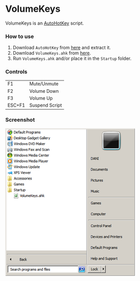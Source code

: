 # VolumeKeys
VolumeKeys is an [AutoHotKey](https://www.autohotkey.com) script.

### How to use
1. Download `AutoHotKey` from [here](https://www.autohotkey.com/download/ahk.zip) and extract it.
2. Download `VolumeKeys.ahk` from [here](https://github.com/daniel-barbu/VolumeKeys/releases/download/v4.0/VolumeKeys.ahk).
3. Run `VolumeKeys.ahk` and/or place it in the `Startup` folder.

### Controls
|        |                |
|:-------|:---------------|
| F1     | Mute/Unmute    |
| F2     | Volume Down    |
| F3     | Volume Up      |
| ESC+F1 | Suspend Script |

### Screenshot
![screenshot.png did not load correctly](/screenshot.png)
